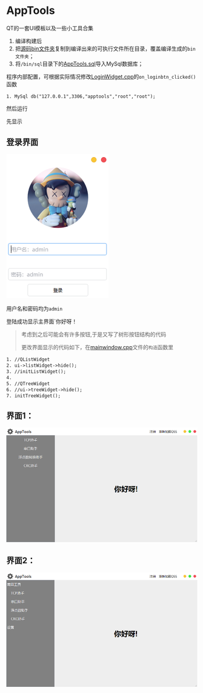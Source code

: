 # AppTools
QT的一套UI模板以及一些小工具合集

1. 编译构建后
2. 把[源码bin文件夹](AppTools/bin)复制到编译出来的可执行文件所在目录，覆盖编译生成的`bin文件夹`；
3. 将`/bin/sql`目录下的[AppTools.sql](AppTools/bin/sql/AppTools.sql)导入MySql数据库；

程序内部配置，可根据实际情况修改[LoginWidget.cpp](AppTools/ui/LoginWidget.cpp)的`on_loginbtn_clicked()`函数

    1. MySql db("127.0.0.1",3306,"apptools","root","root");

然后运行

先显示
## 登录界面 ##
!["登录界面"](AppTools/pic/Login.png)

用户名和密码均为`admin`

登陆成功显示主界面`你好呀！

> 考虑到之后可能会有许多按钮,于是又写了树形按钮结构的代码
> 
> 更改界面显示的代码如下，在[mainwindow.cpp](AppTools/ui/mainwindow.cpp)文件的`构造`函数里

    1. //QListWidget
    2. ui->listWidget->hide();
    3. //initListWidget();
    4. 
    5. //QTreeWidget
    6. //ui->treeWidget->hide();
    7. initTreeWidget();

## 界面1： ##
!["主界面1"](AppTools/pic/AppTools_1.png)
## 界面2： ##
!["主界面2"](AppTools/pic/AppTools_2.png)